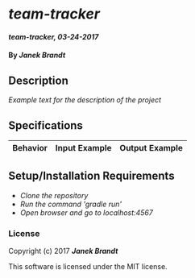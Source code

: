 # _team-tracker_

#### _team-tracker, 03-24-2017_

#### By _**Janek Brandt**_

## Description
_Example text for the description of the project_


## Specifications

| Behavior                   | Input Example     | Output Example    |
| -------------------------- | -----------------:| -----------------:|



## Setup/Installation Requirements

* _Clone the repository_
* _Run the command 'gradle run'_
* _Open browser and go to localhost:4567_


### License

Copyright (c) 2017 **_Janek Brandt_**

This software is licensed under the MIT license.
